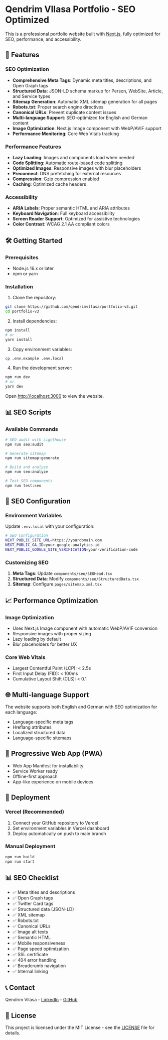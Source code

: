 # Qendrim Vllasa Portfolio - SEO Optimized

This is a professional portfolio website built with [Next.js](https://nextjs.org/), fully optimized for SEO, performance, and accessibility.

## 🚀 Features

### SEO Optimization
- **Comprehensive Meta Tags**: Dynamic meta titles, descriptions, and Open Graph tags
- **Structured Data**: JSON-LD schema markup for Person, WebSite, Article, and Service types
- **Sitemap Generation**: Automatic XML sitemap generation for all pages
- **Robots.txt**: Proper search engine directives
- **Canonical URLs**: Prevent duplicate content issues
- **Multi-language Support**: SEO-optimized for English and German content
- **Image Optimization**: Next.js Image component with WebP/AVIF support
- **Performance Monitoring**: Core Web Vitals tracking

### Performance Features
- **Lazy Loading**: Images and components load when needed
- **Code Splitting**: Automatic route-based code splitting
- **Optimized Images**: Responsive images with blur placeholders
- **Preconnect**: DNS prefetching for external resources
- **Compression**: Gzip compression enabled
- **Caching**: Optimized cache headers

### Accessibility
- **ARIA Labels**: Proper semantic HTML and ARIA attributes
- **Keyboard Navigation**: Full keyboard accessibility
- **Screen Reader Support**: Optimized for assistive technologies
- **Color Contrast**: WCAG 2.1 AA compliant colors

## 🛠️ Getting Started

### Prerequisites
- Node.js 16.x or later
- npm or yarn

### Installation

1. Clone the repository:
```bash
git clone https://github.com/qendrimvllasa/portfolio-v3.git
cd portfolio-v3
```

2. Install dependencies:
```bash
npm install
# or
yarn install
```

3. Copy environment variables:
```bash
cp .env.example .env.local
```

4. Run the development server:
```bash
npm run dev
# or
yarn dev
```

Open [http://localhost:3000](http://localhost:3000) to view the website.

## 📊 SEO Scripts

### Available Commands
```bash
# SEO audit with Lighthouse
npm run seo:audit

# Generate sitemap
npm run sitemap:generate

# Build and analyze
npm run seo:analyze

# Test SEO components
npm run test:seo
```

## 🔧 SEO Configuration

### Environment Variables
Update `.env.local` with your configuration:

```bash
# SEO Configuration
NEXT_PUBLIC_SITE_URL=https://yourdomain.com
NEXT_PUBLIC_GA_ID=your-google-analytics-id
NEXT_PUBLIC_GOOGLE_SITE_VERIFICATION=your-verification-code
```

### Customizing SEO
1. **Meta Tags**: Update `components/seo/SEOHead.tsx`
2. **Structured Data**: Modify `components/seo/StructuredData.tsx`
3. **Sitemap**: Configure `pages/sitemap.xml.tsx`

## 📈 Performance Optimization

### Image Optimization
- Uses Next.js Image component with automatic WebP/AVIF conversion
- Responsive images with proper sizing
- Lazy loading by default
- Blur placeholders for better UX

### Core Web Vitals
- Largest Contentful Paint (LCP): < 2.5s
- First Input Delay (FID): < 100ms
- Cumulative Layout Shift (CLS): < 0.1

## 🌐 Multi-language Support

The website supports both English and German with SEO optimization for each language:
- Language-specific meta tags
- Hreflang attributes
- Localized structured data
- Language-specific sitemaps

## 📱 Progressive Web App (PWA)

- Web App Manifest for installability
- Service Worker ready
- Offline-first approach
- App-like experience on mobile devices

## 🚀 Deployment

### Vercel (Recommended)
1. Connect your GitHub repository to Vercel
2. Set environment variables in Vercel dashboard
3. Deploy automatically on push to main branch

### Manual Deployment
```bash
npm run build
npm run start
```

## 📊 SEO Checklist

- ✅ Meta titles and descriptions
- ✅ Open Graph tags
- ✅ Twitter Card tags
- ✅ Structured data (JSON-LD)
- ✅ XML sitemap
- ✅ Robots.txt
- ✅ Canonical URLs
- ✅ Image alt texts
- ✅ Semantic HTML
- ✅ Mobile responsiveness
- ✅ Page speed optimization
- ✅ SSL certificate
- ✅ 404 error handling
- ✅ Breadcrumb navigation
- ✅ Internal linking

## 📞 Contact

Qendrim Vllasa - [LinkedIn](https://linkedin.com/in/qendrimvllasa) - [GitHub](https://github.com/qendrimvllasa)

## 📄 License

This project is licensed under the MIT License - see the [LICENSE](LICENSE) file for details.
